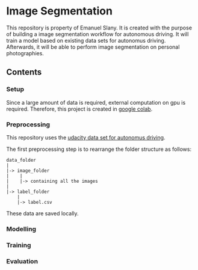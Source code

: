 # Image Segmentation

This repository is property of Emanuel Slany. It is created with the purpose of building a image segmentation workflow for autonomous driving.
It will train a model based on existing data sets for autonomus driving. Afterwards, it will be able to perform image segmentation on personal photographies. 

## Contents

### Setup
Since a large amount of data is required, external computation on gpu is required. Therefore, this project is created in [google colab](https://colab.research.google.com/notebooks/intro.ipynb).

### Preprocessing
This repository uses the [udacity data set for autonomus driving](https://github.com/udacity/self-driving-car). 

The first preprocessing step is to rearrange the folder structure as follows:

```
data_folder
|
|-> image_folder
|    |
|    |-> containing all the images
|
|-> label_folder
    |
    |-> label.csv
```

These data are saved locally.

### Modelling


### Training


### Evaluation

